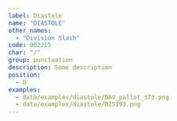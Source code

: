 ```yaml
---
label: Diastole
name: "DIASTOLE"
other_names:
  - "Division Slash"
code: 002215
char: "∕"
group: punctuation
description: Some description
position:
  - D
examples:
  - data/examples/diastole/BAV_pallat_373.png
  - data/examples/diastole/BIS193.png
---
```

